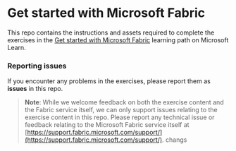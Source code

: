 # Get started with Microsoft Fabric

This repo contains the instructions and assets required to complete the exercises in the [Get started with Microsoft Fabric](https://aka.ms/learn-fabric) learning path on Microsoft Learn.

### Reporting issues

If you encounter any problems in the exercises, please report them as **issues** in this repo.

> **Note**: While we welcome feedback on both the exercise content and the Fabric service itself, we can only support issues relating to the exercise content in this repo. Please report any technical issue or feedback relating to the Microsoft Fabric service itself at [https://support.fabric.microsoft.com/support/](https://support.fabric.microsoft.com/support/).
changs

